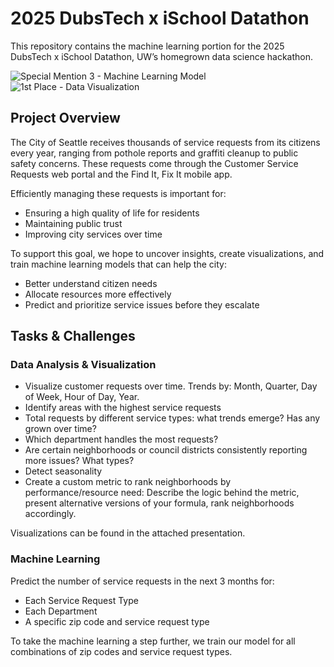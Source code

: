 # 2025 DubsTech x iSchool Datathon

This repository contains the machine learning portion for the 2025 DubsTech x iSchool Datathon, UW’s homegrown data science hackathon.

![Special Mention 3 - Machine Learning Model](https://github.com/user-attachments/assets/7b8ab120-1a7e-45f9-bbe6-c3d50938a29b)  
![1st Place - Data Visualization](https://github.com/user-attachments/assets/2a110fb4-d7ff-494e-9421-9b107166b16b)


## Project Overview

The City of Seattle receives thousands of service requests from its citizens every year, ranging from pothole reports and graffiti cleanup to public safety concerns. These requests come through the Customer Service Requests web portal and the Find It, Fix It mobile app.

Efficiently managing these requests is important for:

- Ensuring a high quality of life for residents
- Maintaining public trust
- Improving city services over time

To support this goal, we hope to uncover insights, create visualizations, and train machine learning models that can help the city:

- Better understand citizen needs
- Allocate resources more effectively
- Predict and prioritize service issues before they escalate

## Tasks & Challenges
### Data Analysis & Visualization
- Visualize customer requests over time. Trends by: Month, Quarter, Day of Week, Hour of Day, Year.
- Identify areas with the highest service requests
- Total requests by different service types: what trends emerge? Has any grown over time?
- Which department handles the most requests?
- Are certain neighborhoods or council districts consistently reporting more issues? What types?
- Detect seasonality
-  Create a custom metric to rank neighborhoods by performance/resource need: Describe the logic behind the metric, present alternative versions of your formula, rank neighborhoods accordingly.

Visualizations can be found in the attached presentation.

### Machine Learning
Predict the number of service requests in the next 3 months for:

- Each Service Request Type
- Each Department
- A specific zip code and service request type

To take the machine learning a step further, we train our model for all combinations of zip codes and service request types.
